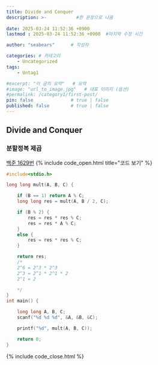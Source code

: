 ```yaml
---
title: Divide and Conquer
description: >-           #한 문장으로 나옴
  
date: 2025-03-24 11:52:36 +0900
lastmod : 2025-03-24 11:52:36 +0900  #마지막 수정 시간

author: "seabears"      # 작성자

categories: # 카테고리
    - Uncategorized  
tags: 
    - Untag1

#excerpt: "이 글의 요약"   # 요약
#image: "url_to_image.jpg"   # 대표 이미지 (옵션)
#permalink: /category1/first-post/
pin: false              # true | false
published: false        # true | false
---
```



## Divide and Conquer



### 분할정복 제곱
[백준 1629번](https://www.acmicpc.net/problem/1629)
{% include code_open.html title="코드 보기" %}
```c
#include<stdio.h>

long long mult(A, B, C) {

	if (B == 1) return A % C;
	long long res = mult(A, B / 2, C);

	if (B % 2) {
		res = res * res % C;
		res = res * A % C;
	}
	else {
		res = res * res % C;
	}

	return res;
	/*
	2^6 = 2^3 * 2^3
	2^3 = 2^1 * 2^1 * 2
	2^1 = 2

	*/
}
int main() {

	long long A, B, C;
	scanf("%d %d %d", &A, &B, &C);

	printf("%d", mult(A, B, C));

	return 0;
}
```
{% include code_close.html %}



